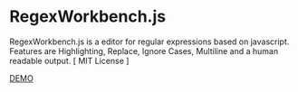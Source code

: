 RegexWorkbench.js
=================

RegexWorkbench.js is a editor for regular expressions based on javascript. Features are Highlighting, Replace, Ignore Cases, Multiline and a human readable output. [ MIT License ]

[DEMO](http://tadelsucht.github.io/RegexWorkbench.js/)
